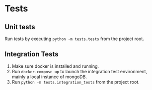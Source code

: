 # Tests

## Unit tests

Run tests by executing `python -m tests.tests` from the project root.

## Integration Tests

1. Make sure docker is installed and running.
2. Run `docker-compose up` to launch the integration test environment, mainly a local instance of mongoDB.
3. Run `python -m tests.integration_tests` from the project root.